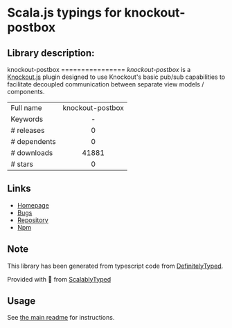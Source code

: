 
# Scala.js typings for knockout-postbox


## Library description:
knockout-postbox ================ *knockout-postbox* is a [Knockout.js](http://knockoutjs.com/) plugin designed to use Knockout's basic pub/sub capabilities to facilitate decoupled communication between separate view models / components.

|                    |                 |
| ------------------ | :-------------: |
| Full name          | knockout-postbox |
| Keywords           | - |
| # releases         | 0 |
| # dependents       | 0 |
| # downloads        | 41881 |
| # stars            | 0 |

## Links
- [Homepage](https://github.com/rniemeyer/knockout-postbox#readme)
- [Bugs](https://github.com/rniemeyer/knockout-postbox/issues)
- [Repository](https://github.com/rniemeyer/knockout-postbox)
- [Npm](https://www.npmjs.com/package/knockout-postbox)
    


## Note
This library has been generated from typescript code from [DefinitelyTyped](https://definitelytyped.org).

Provided with :purple_heart: from [ScalablyTyped](https://github.com/oyvindberg/ScalablyTyped)

## Usage
See [the main readme](../../readme.md) for instructions.


